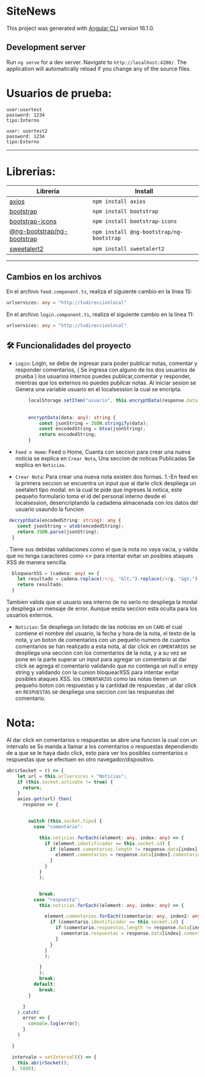 # SiteNews

This project was generated with [Angular CLI](https://github.com/angular/angular-cli) version 16.1.0.

## Development server

Run `ng serve` for a dev server. Navigate to `http://localhost:4200/`. The application will automatically reload if you change any of the source files.

# Usuarios de prueba:

    user:usertest
    password: 1234
    tipo:Interno
    
    user: usertest2
    password: 1234
    tipo:Externo

---

# Librerias:

| Librería                             | Install         |
| ------------------------------------ | --------------- |
| [axios](https://www.npmjs.com/package/axios)                             | `npm install axios`         |
| [bootstrap](https://www.npmjs.com/package/bootstrap)                     | `npm install bootstrap`     |
| [bootstrap-icons](https://www.npmjs.com/package/bootstrap-icons)         | `npm install bootstrap-icons` |
| [@ng-bootstrap/ng-bootstrap](https://www.npmjs.com/package/@ng-bootstrap/ng-bootstrap) | `npm install @ng-bootstrap/ng-bootstrap` |
| [sweetalert2](https://www.npmjs.com/package/sweetalert2)                 | `npm install sweetalert2`  |

---

## Cambios en los archivos

En el archivo `feed.component.ts`, realiza el siguiente cambio en la línea 15:

```typescript
urlservices: any = "http://tudireccionlocal"

```
En el archivo `login.component.ts`, realiza el siguiente cambio en la línea 11:

```typescript
urlservices: any = "http://tudireccionlocal"

```

## 🛠️ Funcionalidades del proyecto

- `Login`: Login, se debe de ingresar para poder publicar notas, comentar y responder comentarios, ( Se ingresa con alguno de los dos usuarios de prueba ) los usuarios internos puedes publicar,comentar y responder, mientras que los externos no puedes publicar notas. Al iniciar sesion se Genera una variable usuario en el localsession la cual se encripta. 
```typescript
        localStorage.setItem("usuario", this.encryptData(response.data));
        
        
        encryptData(data: any): string {
            const jsonString = JSON.stringify(data);
            const encodedString = btoa(jsonString);
            return encodedString;
        }

```
- `Feed o Home`: Feed o Home, Cuanta con seccion para crear una nueva noticia se explica en `Crear Nota`,  Una seccion de noticas Publicadas Se explica en `Noticias`. 

- `Crear Nota`: Para crear una nueva nota existen dos formas. 
1.-En feed en la primera seccion se encuentra un input que al darle click despliega un seetalert tipo modal. en la cual te pide que ingreses la notica, este pequeño formulario toma el id del personal interno desde el localsession, desencriptando la cadadena almacenada con los datos del usuario usaundo la funcion 
```typescript
 decryptData(encodedString: string): any {
    const jsonString = atob(encodedString);
    return JSON.parse(jsonString);
  }

```
. Tiene sus debidas validaciones como el que la nota no vaya vacia, y valida que no tenga caracteres como <> para intentar evitar un posibles ataques XSS de manera sencilla.
```typescript
  bloquearXSS = (cadena: any) => {
    let resultado = cadena.replace(/</g, "&lt;").replace(/>/g, "&gt;");
    return resultado;
  }


```

Tambien valida que el usuario sea interno de no serlo no despliega la modal y despliega un mensaje de error. Aunque eesta seccion esta oculta para los usuarios externos.

- `Noticias`: Se despliega un listado de las noticias en un `CARD` el cual contiene el nombre del usuario, la fecha y hora de la nota, el texto de la nota, y un boton de comentarios con un pequeño numero de cuantos comentarios se han realizado a esta nota, al dar click en `COMENTARIOS` se despliega una seccion con los comentarios de la nota, y a su vez se pone en la parte superar un input para agregar un comentario al dar click se agrega el comentario validando que no contenga un null o empy string y validando con la cunion bloquearXSS para intentar evitar posibles ataques XSS. los `COMENTARIOS` como las notas tienen un pequeño boton con respuestas y la cantidad de respuestas , al dar click en `RESPUESTAS` se despliega una seccion con las respuestas del comentario.

# Nota: 
Al dar click en comentarios o respuestas se abre una funcion la cual con un intervalo se 5s manda a llamar a los comentarios o respuestas dependiendo de a que se le haya dado click, esto para ver los posibles comentarios o respuestas que se efectuen en otro navegador/dispositivo. 

```typescript
abrirSocket = () => {
    let url = this.urlservices + "Noticias";
    if (this.socket.activate != true) {
      return;
    }
    axios.get(url).then(
      response => {


        switch (this.socket.tipo) {
          case "comentario":

            this.noticias.forEach((element: any, index: any) => {
              if (element.identificador == this.socket.id) {
                if (element.comentarios.length != response.data[index].comentarios.length) {
                  element.comentarios = response.data[index].comentarios;
                }
              }
            }
            );


            break;
          case "respuesta":
            this.noticias.forEach((element: any, index: any) => {

              element.comentarios.forEach((comentario: any, index2: any) => {
                if (comentario.identificador == this.socket.id) {
                  if (comentario.respuestas.length != response.data[index].comentarios[index2].respuestas.length) {
                    comentario.respuestas = response.data[index].comentarios[index2].respuestas;
                  }
                }
              }
              );

            }
            );
            break;
          default:
            break;
        }

      }
    ).catch(
      error => {
        console.log(error);
      }
    )

  }

  intervalo = setInterval(() => {
    this.abrirSocket();
  }, 5000);


```





